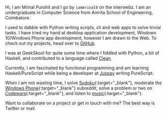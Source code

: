 <!-- 
.. title: About Me
.. slug: about
.. date: 2016-05-14 23:53:47 UTC+05:30
.. tags: 
.. category: 
.. link: 
.. description: About page of Mrinal Purohit.
.. type: text
-->

Hi, I am Mrinal Purohit and I go by `iammrinal0` on the interwebz. I am an undergraduate in Computer Science from Amrita School of Engineering, Coimbatore.

I used to dabble with Python writing scripts, cli and web apps to solve trivial tasks. I have tried my hand at desktop application development, Windows 10/Windows Phone app development, however I am drawn to the Web. To check out my projects, head over to [GitHub](https://github.com/iammrinal0).

I was at GeekSkool for quite some time where I fiddled with Python, a bit of Haskell, and contributed to a language called [Clean](https://github.com/cleanlang/clean).

Currently, I am fascinated by functional programming and am learning Haskell/PureScript while being a developer at [Juspay](https://juspay.in) writing PureScript.

When I am not wasting time, I solve [Sudoku](http://websudoku.com/){:target="_blank"}, moderate the [Windows Phone](https://reddit.com/r/windowsphone){:target="_blank"} subreddit, solve a problem or two on [Codewars](http://codewars.com/users/iammrinal0){:target="_blank"}, and listen to [music](https://last.fm/user/iammrinal0){:target="_blank"}.

Want to collaborate on a project or get in touch with me? The best way is Twitter or mail.
